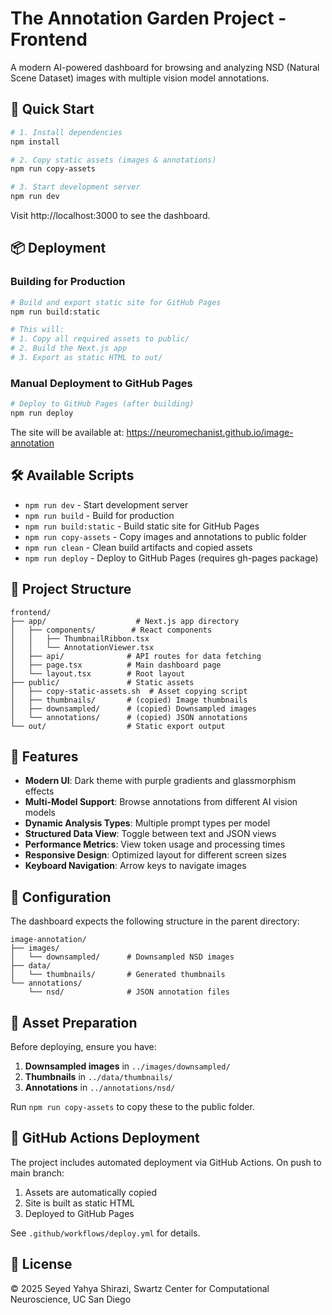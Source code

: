 # The Annotation Garden Project - Frontend

A modern AI-powered dashboard for browsing and analyzing NSD (Natural Scene Dataset) images with multiple vision model annotations.

## 🚀 Quick Start

```bash
# 1. Install dependencies
npm install

# 2. Copy static assets (images & annotations)
npm run copy-assets

# 3. Start development server
npm run dev
```

Visit http://localhost:3000 to see the dashboard.

## 📦 Deployment

### Building for Production

```bash
# Build and export static site for GitHub Pages
npm run build:static

# This will:
# 1. Copy all required assets to public/
# 2. Build the Next.js app
# 3. Export as static HTML to out/
```

### Manual Deployment to GitHub Pages

```bash
# Deploy to GitHub Pages (after building)
npm run deploy
```

The site will be available at: https://neuromechanist.github.io/image-annotation

## 🛠️ Available Scripts

- `npm run dev` - Start development server
- `npm run build` - Build for production
- `npm run build:static` - Build static site for GitHub Pages
- `npm run copy-assets` - Copy images and annotations to public folder
- `npm run clean` - Clean build artifacts and copied assets
- `npm run deploy` - Deploy to GitHub Pages (requires gh-pages package)

## 📁 Project Structure

```
frontend/
├── app/                    # Next.js app directory
│   ├── components/        # React components
│   │   ├── ThumbnailRibbon.tsx
│   │   └── AnnotationViewer.tsx
│   ├── api/              # API routes for data fetching
│   ├── page.tsx          # Main dashboard page
│   └── layout.tsx        # Root layout
├── public/               # Static assets
│   ├── copy-static-assets.sh  # Asset copying script
│   ├── thumbnails/       # (copied) Image thumbnails
│   ├── downsampled/      # (copied) Downsampled images
│   └── annotations/      # (copied) JSON annotations
└── out/                  # Static export output
```

## 🎨 Features

- **Modern UI**: Dark theme with purple gradients and glassmorphism effects
- **Multi-Model Support**: Browse annotations from different AI vision models
- **Dynamic Analysis Types**: Multiple prompt types per model
- **Structured Data View**: Toggle between text and JSON views
- **Performance Metrics**: View token usage and processing times
- **Responsive Design**: Optimized layout for different screen sizes
- **Keyboard Navigation**: Arrow keys to navigate images

## 🔧 Configuration

The dashboard expects the following structure in the parent directory:

```
image-annotation/
├── images/
│   └── downsampled/      # Downsampled NSD images
├── data/
│   └── thumbnails/       # Generated thumbnails
└── annotations/
    └── nsd/              # JSON annotation files
```

## 📝 Asset Preparation

Before deploying, ensure you have:

1. **Downsampled images** in `../images/downsampled/`
2. **Thumbnails** in `../data/thumbnails/`
3. **Annotations** in `../annotations/nsd/`

Run `npm run copy-assets` to copy these to the public folder.

## 🚢 GitHub Actions Deployment

The project includes automated deployment via GitHub Actions. On push to main branch:

1. Assets are automatically copied
2. Site is built as static HTML
3. Deployed to GitHub Pages

See `.github/workflows/deploy.yml` for details.

## 📄 License

© 2025 Seyed Yahya Shirazi, Swartz Center for Computational Neuroscience, UC San Diego